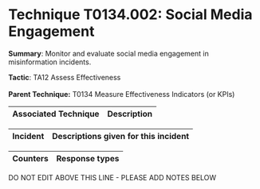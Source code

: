 # Technique T0134.002: Social Media Engagement

**Summary**: Monitor and evaluate social media engagement in misinformation incidents.

**Tactic**: TA12 Assess Effectiveness <br><br>**Parent Technique:** T0134 Measure Effectiveness Indicators (or KPIs)


| Associated Technique | Description |
| --------- | ------------------------- |



| Incident | Descriptions given for this incident |
| -------- | -------------------- |



| Counters | Response types |
| -------- | -------------- |


DO NOT EDIT ABOVE THIS LINE - PLEASE ADD NOTES BELOW